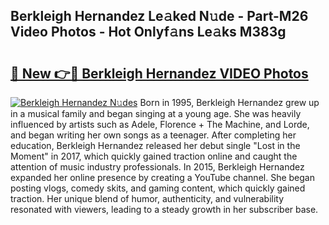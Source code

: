 ## Berkleigh Hernandez Le𝚊ked N𝚞de - Part-M26 Video Photos - Hot Onlyf𝚊ns Le𝚊ks M383g

# <h2><a href="http://ac52482.deff.icu/?id=Berkleigh+Hernandez">🔗 New 👉🔴 Berkleigh Hernandez VIDEO Photos</a></h2>

[![Berkleigh Hernandez N𝚞des](https://i.imgur.com/rIISA9y.gif)](http://ac52482.deff.icu/?id=Berkleigh+Hernandez)
Born in 1995, Berkleigh Hernandez grew up in a musical family and began singing at a young age. She was heavily influenced by artists such as Adele, Florence + The Machine, and Lorde, and began writing her own songs as a teenager. After completing her education, Berkleigh Hernandez released her debut single "Lost in the Moment" in 2017, which quickly gained traction online and caught the attention of music industry professionals. In 2015, Berkleigh Hernandez expanded her online presence by creating a YouTube channel. She began posting vlogs, comedy skits, and gaming content, which quickly gained traction. Her unique blend of humor, authenticity, and vulnerability resonated with viewers, leading to a steady growth in her subscriber base.
